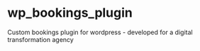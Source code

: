 # wp_bookings_plugin
Custom bookings plugin for wordpress - developed for a digital transformation agency
